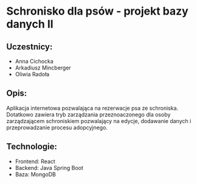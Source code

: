 # Schronisko dla psów - projekt bazy danych II

## Uczestnicy:
- Anna Cichocka
- Arkadiusz Mincberger
- Oliwia Radoła

## Opis:
Aplikacja internetowa pozwalająca na rezerwacje psa ze schroniska. Dotatkowo zawiera tryb zarządzania przeznoaczonego dla osoby zarządzającem schroniskiem pozwalający na edycje, dodawanie danych i przeprowadzanie procesu adopcyjnego.

## Technologie:
- Frontend: React 
- Backend: Java Spring Boot 
- Baza: MongoDB 

